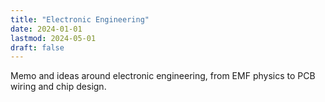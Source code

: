 ```yaml
---
title: "Electronic Engineering"
date: 2024-01-01
lastmod: 2024-05-01
draft: false
---
```


Memo and ideas around electronic engineering, from EMF physics to PCB wiring and chip design.